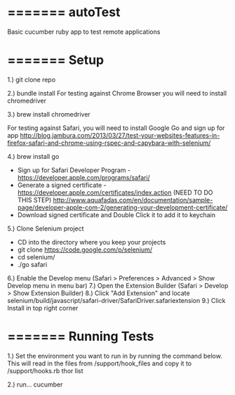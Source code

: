 =======
autoTest
========

Basic cucumber ruby app to test remote applications


=======
Setup
========

1.) git clone repo

2.) bundle install
For testing against Chrome Browser you will need to install chromedriver

3.) brew install chromedriver

For testing against Safari, you will need to install Google Go and sign up for app
http://blog.jambura.com/2013/03/27/test-your-websites-features-in-firefox-safari-and-chrome-using-rspec-and-capybara-with-selenium/

4.) brew install go
- Sign up for Safari Developer Program - https://developer.apple.com/programs/safari/
- Generate a signed certificate - https://developer.apple.com/certificates/index.action (NEED TO DO THIS STEP)
http://www.aquafadas.com/en/documentation/sample-page/developer-apple-com-2/generating-your-development-certificate/ 
- Download signed certificate and Double Click it to add it to keychain

5.) Clone Selenium project
- CD into the directory where you keep your projects
- git clone https://code.google.com/p/selenium/
- cd selenium/
- ./go safari

6.) Enable the Develop menu (Safari > Preferences > Advanced > Show Develop menu in menu bar)
7.) Open the Extension Builder (Safari > Develop > Show Extension Builder)
8.) Click "Add Extension" and locate selenium/build/javascript/safari-driver/SafariDriver.safariextension
9.) Click Install in top right corner

=======
Running Tests
========

1.) Set the environment you want to run in by running the command below. This will read in the files from /support/hook_files and copy it to /support/hooks.rb
thor list
    
2.) run...
  cucumber
